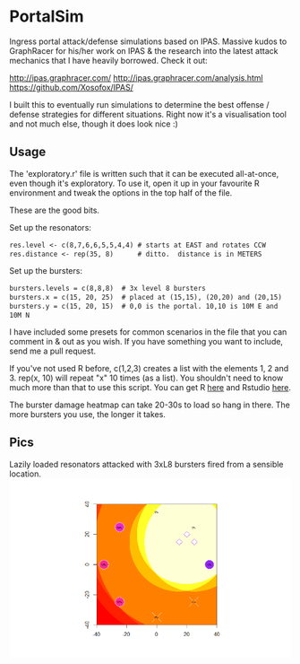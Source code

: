 PortalSim
=========

Ingress portal attack/defense simulations based on IPAS.  Massive kudos to GraphRacer for his/her work on IPAS & the research into the latest attack mechanics that I have heavily borrowed.  Check it out:

http://ipas.graphracer.com/
http://ipas.graphracer.com/analysis.html
https://github.com/Xosofox/IPAS/

I built this to eventually run simulations to determine the best offense / defense strategies for different situations.  Right now it's a visualisation tool and not much else, though it does look nice :)

Usage
-----
The 'exploratory.r' file is written such that it can be executed all-at-once, even though it's exploratory.  To use it, open it up in your favourite R environment and tweak the options in the top half of the file.

These are the good bits.

Set up the resonators:

    res.level <- c(8,7,6,6,5,5,4,4) # starts at EAST and rotates CCW
    res.distance <- rep(35, 8)      # ditto.  distance is in METERS

Set up the bursters:

    bursters.levels = c(8,8,8)  # 3x level 8 bursters
    bursters.x = c(15, 20, 25)  # placed at (15,15), (20,20) and (20,15)
    bursters.y = c(15, 20, 15)  # 0,0 is the portal. 10,10 is 10M E and 10M N

I have included some presets for common scenarios in the file that you can comment in & out as you wish.  If you have something you want to include, send me a pull request.

If you've not used R before, c(1,2,3) creates a list with the elements 1, 2 and 3.  rep(x, 10) will repeat "x" 10 times (as a list).  You shouldn't need to know much more than that to use this script.  You can get R [here](http://www.r-project.org/) and Rstudio [here](http://www.rstudio.org/).

The burster damage heatmap can take 20-30s to load so hang in there.  The more bursters you use, the longer it takes.

Pics
----
Lazily loaded resonators attacked with 3xL8 bursters fired from a sensible location.
![Lazy loading attack](lazyload.png)
